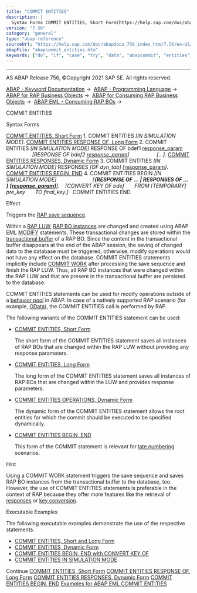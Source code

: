 ```yaml
---
title: "COMMIT ENTITIES"
description: |
  Syntax Forms COMMIT ENTITIES, Short Form(https://help.sap.com/doc/abapdocu_756_index_htm/7.56/en-US/abapemlcommit_entities_short.htm) 1. COMMIT ENTITIES IN SIMULATION MODE. COMMIT ENTITIES RESPONSE OF, Long Form(https://help.sap.com/doc/abapdocu_756_index_htm/7.56/en-US/abapemlcommit_en
version: "7.56"
category: "general"
type: "abap-reference"
sourceUrl: "https://help.sap.com/doc/abapdocu_756_index_htm/7.56/en-US/abapcommit_entities.htm"
abapFile: "abapcommit_entities.htm"
keywords: ["do", "if", "case", "try", "data", "abapcommit", "entities"]
---
```


* * *

AS ABAP Release 756, ©Copyright 2021 SAP SE. All rights reserved.

[ABAP - Keyword Documentation](https://help.sap.com/doc/abapdocu_756_index_htm/7.56/en-US/abenabap.htm) →  [ABAP - Programming Language](https://help.sap.com/doc/abapdocu_756_index_htm/7.56/en-US/abenabap_reference.htm) →  [ABAP for RAP Business Objects](https://help.sap.com/doc/abapdocu_756_index_htm/7.56/en-US/abenabap_for_rap_bos.htm) →  [ABAP for Consuming RAP Business Objects](https://help.sap.com/doc/abapdocu_756_index_htm/7.56/en-US/abenabap_consume_rap_bos.htm) →  [ABAP EML - Consuming RAP BOs](https://help.sap.com/doc/abapdocu_756_index_htm/7.56/en-US/abeneml.htm) → 

COMMIT ENTITIES

Syntax Forms

[COMMIT ENTITIES, Short Form](https://help.sap.com/doc/abapdocu_756_index_htm/7.56/en-US/abapemlcommit_entities_short.htm)
1\. COMMIT ENTITIES *\[*IN SIMULATION MODE*\]*.
[COMMIT ENTITIES RESPONSE OF, Long Form](https://help.sap.com/doc/abapdocu_756_index_htm/7.56/en-US/abapemlcommit_entities_long.htm)
2\. COMMIT ENTITIES *\[*IN SIMULATION MODE*\]* RESPONSE OF bdef1 [response\_param](https://help.sap.com/doc/abapdocu_756_index_htm/7.56/en-US/abapeml_response.htm)
                  *\[*RESPONSE OF bdef2 [response\_param](https://help.sap.com/doc/abapdocu_756_index_htm/7.56/en-US/abapeml_response.htm)*\]*
                  *\[*...*\]*.
[COMMIT ENTITIES RESPONSES, Dynamic Form](https://help.sap.com/doc/abapdocu_756_index_htm/7.56/en-US/abapemlcommit_entities_dyn.htm)
3\. COMMIT ENTITIES *\[*IN SIMULATION MODE*\]* RESPONSES *\[*OF dyn\_tab*\]* *\[*[response\_param](https://help.sap.com/doc/abapdocu_756_index_htm/7.56/en-US/abapeml_response.htm)*\]*.
[COMMIT ENTITIES BEGIN, END](https://help.sap.com/doc/abapdocu_756_index_htm/7.56/en-US/abapemlcommit_entities_late.htm)
4\. COMMIT ENTITIES BEGIN *\[*IN SIMULATION MODE*\]*
                        *\[**{*RESPONSE OF ... *|* RESPONSES OF ... *}* *\[*[response\_param](https://help.sap.com/doc/abapdocu_756_index_htm/7.56/en-US/abapeml_response.htm)*\]**\]*.
   *\[*CONVERT KEY OF bdef
      FROM *\[*TEMPORARY*\]* pre\_key
      TO final\_key.*\]*
  COMMIT ENTITIES END.

Effect

Triggers the [RAP save sequence](https://help.sap.com/doc/abapdocu_756_index_htm/7.56/en-US/abenrap_save_seq_glosry.htm "Glossary Entry").

Within a [RAP LUW](https://help.sap.com/doc/abapdocu_756_index_htm/7.56/en-US/abenrap_luw_glosry.htm "Glossary Entry"), [RAP BO instances](https://help.sap.com/doc/abapdocu_756_index_htm/7.56/en-US/abenrap_bo_instance_glosry.htm "Glossary Entry") are changed and created using ABAP EML [MODIFY](https://help.sap.com/doc/abapdocu_756_index_htm/7.56/en-US/abapmodify_entity_entities.htm) statements. These transactional changes are stored within the [transactional buffer](https://help.sap.com/doc/abapdocu_756_index_htm/7.56/en-US/abentransactional_buffer_glosry.htm "Glossary Entry") of a RAP BO. Since the content in the transactional buffer disappears at the end of the ABAP session, the saving of changed data to the database must be triggered, otherwise, modify operations would not have any effect on the database. COMMIT ENTITIES statements implicitly include [COMMIT WORK](https://help.sap.com/doc/abapdocu_756_index_htm/7.56/en-US/abapcommit.htm) after processing the save sequence and finish the RAP LUW. Thus, all RAP BO instances that were changed within the RAP LUW and that are present in the transactional buffer are persisted to the database.

COMMIT ENTITIES statements can be used for modify operations outside of a [behavior pool](https://help.sap.com/doc/abapdocu_756_index_htm/7.56/en-US/abenbehavior_pool_glosry.htm "Glossary Entry") in ABAP. In case of a natively supported RAP scenario (for example, [OData](https://help.sap.com/doc/abapdocu_756_index_htm/7.56/en-US/abenodata_glosry.htm "Glossary Entry")), the COMMIT ENTITIES call is performed by RAP.

The following variants of the COMMIT ENTITIES statement can be used:

-   [COMMIT ENTITIES, Short Form](https://help.sap.com/doc/abapdocu_756_index_htm/7.56/en-US/abapemlcommit_entities_short.htm)
    
    The short form of the COMMIT ENTITIES statement saves all instances of RAP BOs that are changed within the RAP LUW without providing any response parameters.
    
-   [COMMIT ENTITIES, Long Form](https://help.sap.com/doc/abapdocu_756_index_htm/7.56/en-US/abapemlcommit_entities_long.htm)
    
    The long form of the COMMIT ENTITIES statement saves all instances of RAP BOs that are changed within the LUW and provides response parameters.
    
-   [COMMIT ENTITIES OPERATIONS, Dynamic Form](https://help.sap.com/doc/abapdocu_756_index_htm/7.56/en-US/abapemlcommit_entities_dyn.htm)
    
    The dynamic form of the COMMIT ENTITIES statement allows the root entities for which the commit should be executed to be specified dynamically.
    
-   [COMMIT ENTITIES BEGIN, END](https://help.sap.com/doc/abapdocu_756_index_htm/7.56/en-US/abapemlcommit_entities_late.htm)
    
    This form of the COMMIT statement is relevant for [late numbering](https://help.sap.com/doc/abapdocu_756_index_htm/7.56/en-US/abenbdl_late_numbering.htm) scenarios.
    

Hint

Using a COMMIT WORK statement triggers the save sequence and saves RAP BO instances from the transactional buffer to the database, too. However, the use of COMMIT ENTITIES statements is preferable in the context of RAP because they offer more features like the retrieval of [responses](https://help.sap.com/doc/abapdocu_756_index_htm/7.56/en-US/abapeml_response.htm) or [key conversion](https://help.sap.com/doc/abapdocu_756_index_htm/7.56/en-US/abapemlcommit_entities_late.htm).

Executable Examples

The following executable examples demonstrate the use of the respective statements.

-   [COMMIT ENTITIES, Short and Long Form](https://help.sap.com/doc/abapdocu_756_index_htm/7.56/en-US/abencommit_entities_sh_lo_abexa.htm)
-   [COMMIT ENTITIES, Dynamic Form](https://help.sap.com/doc/abapdocu_756_index_htm/7.56/en-US/abeneml_commit_dyn_abexa.htm)
-   [COMMIT ENTITIES BEGIN, END with CONVERT KEY OF](https://help.sap.com/doc/abapdocu_756_index_htm/7.56/en-US/abencommit_entities_beginend_abexa.htm)
-   [COMMIT ENTITIES IN SIMULATION MODE](https://help.sap.com/doc/abapdocu_756_index_htm/7.56/en-US/abencommit_entities_sim_mod_abexa.htm)

Continue
[COMMIT ENTITIES, Short Form](https://help.sap.com/doc/abapdocu_756_index_htm/7.56/en-US/abapemlcommit_entities_short.htm)
[COMMIT ENTITIES RESPONSE OF, Long Form](https://help.sap.com/doc/abapdocu_756_index_htm/7.56/en-US/abapemlcommit_entities_long.htm)
[COMMIT ENTITIES RESPONSES, Dynamic Form](https://help.sap.com/doc/abapdocu_756_index_htm/7.56/en-US/abapemlcommit_entities_dyn.htm)
[COMMIT ENTITIES BEGIN, END](https://help.sap.com/doc/abapdocu_756_index_htm/7.56/en-US/abapemlcommit_entities_late.htm)
[Examples for ABAP EML COMMIT ENTITIES](https://help.sap.com/doc/abapdocu_756_index_htm/7.56/en-US/abencommit_entities_abexas.htm)